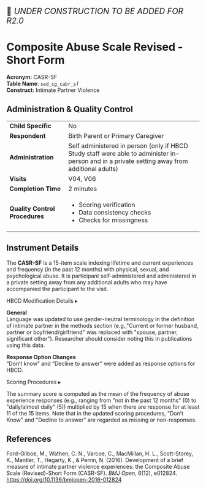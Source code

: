 <p style="font-size: 1.5em;">🚧 <i>UNDER CONSTRUCTION TO BE ADDED FOR R2.0</i></p>


# Composite Abuse Scale Revised - Short Form
 
**Acronym:** CASR-SF                              
**Table Name**: `sed_cg_cabr_sf`              
**Construct**: Intimate Partner Violence

## Administration & Quality Control

<table class="table-no-vertical-lines" style="width: 100%; border-collapse: collapse; table-layout: fixed;">
<tbody>
<tr><td><b>Child Specific</b></td>
<td>No</td></tr>
<tr><td><b>Respondent</b></td>
<td>Birth Parent or Primary Caregiver</td></tr>
<tr><td><b>Administration</b></td>
<td style="word-wrap: break-word; white-space: normal;">Self administered in person (only if HBCD Study staff were able to administer in-person and in a private setting away from additional adults)</td></tr>
<tr><td><b>Visits</b></td>
<td>V04, V06</td></tr>
<tr><td><b>Completion Time</b></td>
<td>2 minutes</td></tr>
<tr><td><b>Quality Control Procedures</b></td>
<td style="word-wrap: break-word; white-space: normal;">
  <ul>
    <li>Scoring verification</li>
    <li>Data consistency checks</li>
    <li>Checks for missingness</li>
  </ul>
</td></tr> 
</tbody>
</table>

## Instrument Details

The **CASR-SF** is a 15-item scale indexing lifetime and current experiences and frequency (in the past 12 months) with physical, sexual, and psychological abuse. It is participant self-administered and administered in a private setting away from any additional adults who may have accompanied the participant to the visit. 

<div id="hbcd-mod" class="table-banner" onclick="toggleCollapse(this)">
<span class="emoji"><i class="fa fa-gear"></i></span>
<span class="text-with-link">
  <span class="text">HBCD Modification Details</i></span>
  <a class="anchor-link" href="#hbcd-mod" title="Copy link">
  <i class="fa-solid fa-link"></i>
  </a>
  </span>
  <span class="arrow">▸</span>
</div>
<div class="table-collapsible-content">
<p><b>General</b><br>
Language was updated to use gender-neutral terminology in the definition of intimate partner in the methods section (e.g.,"Current or former husband, partner or boyfriend/girlfriend" was replaced with "spouse, partner, significant other"). Researcher should consider noting this in publications using this data.</p>
<p><b>Response Option Changes</b><br>
“Don’t know” and “Decline to answer” were added as response options for HBCD.</p>
</div>

<div id="scoring" class="table-banner" onclick="toggleCollapse(this)">
  <span class="emoji"><i class="fa fa-calculator"></i></span>
  <span class="text-with-link">
  <span class="text">Scoring Procedures</span>
  <a class="anchor-link" href="#scoring" title="Copy link">
  <i class="fa-solid fa-link"></i>
  </a>
  </span>
  <span class="arrow">▸</span>
</div>
<div class="collapsible-content">
<p>The summary score is computed as the mean of the frequency of abuse experience responses (e.g., ranging from "not in the past 12 months" (0) to "daily/almost daily" (5)) multiplied by 15 when there are response for at least 11 of the 15 items. Note that in the updated scoring procedures, "Don’t Know" and "Decline to answer" are regarded as missing or non-responses.</p>
</div>

## References

<div class="references"> 
<p>Ford-Gilboe, M., Wathen, C. N., Varcoe, C., MacMillan, H. L., Scott-Storey, K., Mantler, T., Hegarty, K., & Perrin, N. (2016). Development of a brief measure of intimate partner violence experiences: the Composite Abuse Scale (Revised)-Short Form (CASR-SF). <i>BMJ Open</i>, 6(12), e012824. <a href="https://doi.org/10.1136/bmjopen-2016-012824">https://doi.org/10.1136/bmjopen-2016-012824</a></p>  
</div>

<br>